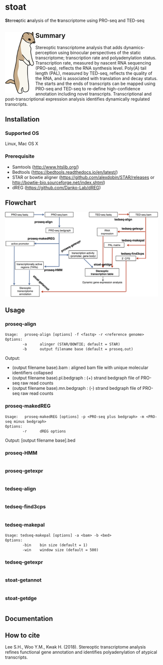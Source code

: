 # stoat
**St**ere**o**ptic **a**nalysis of the **t**ranscriptome using PRO-seq and TED-seq

## Summary <img src="img/stoat.png" alt="drawing" width="100" align="left"/>
Stereoptic transcriptome analysis that adds dynamics-perception using binocular perspectives of the static transcriptome; transcription rate and polyadenylation status. Transcription rate, measured by nascent RNA sequencing (PRO-seq), reflects the RNA synthesis level. Poly(A) tail length (PAL), measured by TED-seq, reflects the quality of the RNA, and is associated with translation and decay status. The starts and the ends of transcripts can be mapped using PRO-seq and TED-seq to re-define high-confidence annotation including novel transcripts. Transcriptional and post-transcriptional expression analysis identifies dynamically regulated transcripts.

## Installation

### Supported OS
Linux, Mac OS X

### Prerequisite
* Samtools (http://www.htslib.org/)
* Bedtools (https://bedtools.readthedocs.io/en/latest/)
* STAR or bowtie aligner (https://github.com/alexdobin/STAR/releases or http://bowtie-bio.sourceforge.net/index.shtml)
* dREG (https://github.com/Danko-Lab/dREG)

## Flowchart
<img src="img/STOAT-FLOWCHART.png" alt="drawing" width="800" />

## Usage

### proseq-align
```
Usage:   proseq-align [options] -f <fastq> -r <reference genome>
Options:
        -a      alinger (STAR/BOWTIE; default = STAR)
        -b      output filename base (default = proseq.out)
```
Output:
* (output filename base).bam : aligned bam file with unique molecular identifiers collapsed
* (output filename base).pl.bedgraph : (+) strand bedgraph file of PRO-seq raw read counts
* (output filename base).mn.bedgraph : (-) strand bedgraph file of PRO-seq raw read counts
         
### proseq-makedREG
```
Usage:   proseq-makedREG [options] -p <PRO-seq plus bedgraph> -m <PRO-seq minus bedgraph>
Options:
        -r      dREG options
```
Output:  [output filename base].bed
### proseq-HMM
```
```
### proseq-getexpr
```
```
### tedseq-align
```
```
### tedseq-find3cps
```
```
### tedseq-makepal 
```
Usage: tedseq-makepal [options] -a <bam> -b <bed>
Options:
        -bin    bin size (default = 1)
        -win    window size (default = 500)
```
### tedseq-getexpr
```
```
### stoat-getannot
```
```
### stoat-getdge
```
```

## Documentation

## How to cite
Lee S.H., Woo Y.M., Kwak H. (2018). Stereoptic transcriptome analysis refines functional gene annotation and identifies polyadenylation of atypical transcripts.
